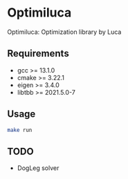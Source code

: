 # Optimiluca
Optimiluca: Optimization library by Luca

## Requirements
 - gcc >= 13.1.0
 - cmake >= 3.22.1
 - eigen >= 3.4.0
 - libtbb >= 2021.5.0-7

## Usage
```bash
make run
```
## TODO
 - DogLeg solver
